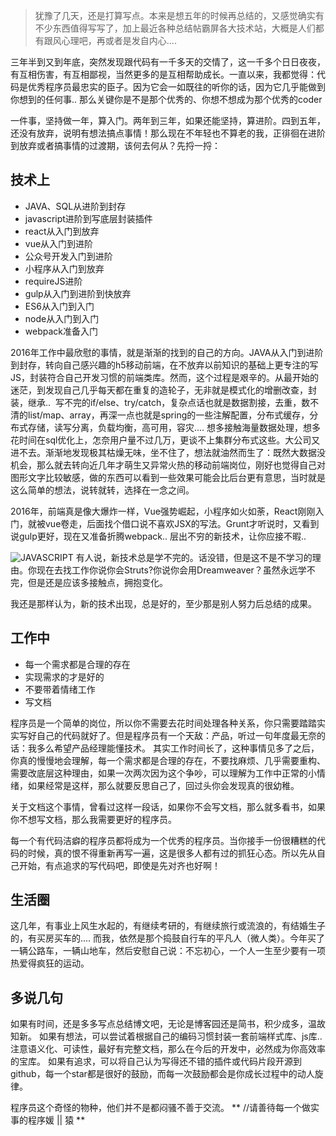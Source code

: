 
> 犹豫了几天，还是打算写点。本来是想五年的时候再总结的，又感觉确实有不少东西值得写写了，加上最近各种总结帖霸屏各大技术站，大概是人们都有跟风心理吧，再或者是发自内心.... 

三年半到又到年底，突然发现跟代码有一千多天的交情了，这一千多个日日夜夜，有互相伤害，有互相鄙视，当然更多的是互相帮助成长。一直以来，我都觉得：代码是优秀程序员最忠实的臣子。因为它会一如既往的听你的话，因为它几乎能做到你想到的任何事.. 那么关键你是不是那个优秀的、你想不想成为那个优秀的coder

一件事，坚持做一年，算入门。两年到三年，如果还能坚持，算进阶。四到五年，还没有放弃，说明有想法搞点事情！那么现在不年轻也不算老的我，正徘徊在进阶到放弃或者搞事情的过渡期，该何去何从？先捋一捋：

## 技术上
*   JAVA、SQL从进阶到封存
*  javascript进阶到写底层封装插件
* react从入门到放弃
* vue从入门到进阶
* 公众号开发入门到进阶
* 小程序从入门到放弃
* requireJS进阶
* gulp从入门到进阶到快放弃
* ES6从入门到入门
* node从入门到入门
* webpack准备入门

2016年工作中最欣慰的事情，就是渐渐的找到的自己的方向。JAVA从入门到进阶到封存，转向自己感兴趣的h5移动前端，在不放弃以前知识的基础上更专注的写JS，封装符合自己开发习惯的前端类库。然而，这个过程是艰辛的。从最开始的迷茫，到发现自己几乎每天都在重复的造轮子，无非就是模式化的增删改查，封装，继承..  写不完的if/else、try/catch，复杂点话也就是数据割接，去重，数不清的list/map、array，再深一点也就是spring的一些注解配置，分布式缓存，分布式存储，读写分离，负载均衡，高可用，容灾.... 想多接触海量数据处理，想多花时间在sql优化上，怎奈用户量不过几万，更谈不上集群分布式这些。大公司又进不去。渐渐地发现极其枯燥无味，坐不住了，想法就油然而生了：既然大数据没机会，那么就去转向近几年才萌生又异常火热的移动前端岗位，刚好也觉得自己对图形文字比较敏感，做的东西可以看到一些效果可能会比后台更有意思，当时就是这么简单的想法，说转就转，选择在一念之间。

2016年，前端真是像大爆炸一样，Vue强势崛起，小程序如火如荼，React刚刚入门，就被vue卷走，后面找个借口说不喜欢JSX的写法。Grunt才听说时，又看到说gulp更好，现在又准备折腾webpack..  层出不穷的新技术，让你应接不暇..

![JAVASCRIPT](http://upload-images.jianshu.io/upload_images/2166524-898756241910747a.PNG?imageMogr2/auto-orient/strip%7CimageView2/2/w/1240)
有人说，新技术总是学不完的。话没错，但是这不是不学习的理由。你现在去找工作你说你会Struts?你说你会用Dreamweaver？虽然永远学不完，但是还是应该多接触点，拥抱变化。

我还是那样认为，新的技术出现，总是好的，至少那是别人努力后总结的成果。

## 工作中
* 每一个需求都是合理的存在
* 实现需求的才是好的
* 不要带着情绪工作
* 写文档

程序员是一个简单的岗位，所以你不需要去花时间处理各种关系，你只需要踏踏实实写好自己的代码就好了。但是程序员有一个天敌：产品，听过一句年度最无奈的话：我多么希望产品经理能懂技术。
其实工作时间长了，这种事情见多了之后，你真的慢慢地会理解，每一个需求都是合理的存在，不要找麻烦、几乎需要重构、需要改底层这种理由，如果一次两次因为这个争吵，可以理解为工作中正常的小情绪，如果经常是这样，那么就要反思自己了，回过头你会发现真的很幼稚。

关于文档这个事情，曾看过这样一段话，如果你不会写文档，那么就多看书，如果你不想写文档，那么我需要更好的程序员。

每一个有代码洁癖的程序员都将成为一个优秀的程序员。当你接手一份很糟糕的代码的时候，真的恨不得重新再写一遍，这是很多人都有过的抓狂心态。所以先从自己开始，有点追求的写代码吧，即使是先对齐也好啊！

## 生活圈
这几年，有事业上风生水起的，有继续考研的，有继续旅行或流浪的，有结婚生子的，有买房买车的....
而我，依然是那个捣鼓自行车的平凡人（微人类）。今年买了一辆公路车，一辆山地车，然后安慰自己说：不忘初心，一个人一生至少要有一项热爱得疯狂的运动。

## 多说几句
如果有时间，还是多多写点总结博文吧，无论是博客园还是简书，积少成多，温故知新。
如果有想法，可以尝试着根据自己的编码习惯封装一套前端样式库、js库.. 注意语义化、可读性，最好有完整文档，那么在今后的开发中，必然成为你高效率的宝库。
如果有追求，可以将自己认为写得还不错的插件或代码片段开源到github，每一个star都是很好的鼓励，而每一次鼓励都会是你成长过程中的动人旋律。

程序员这个奇怪的物种，他们并不是都闷骚不善于交流。
** //请善待每一个做实事的程序媛 || 猿 **
